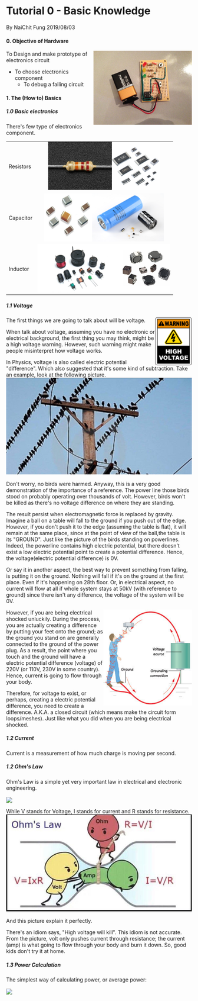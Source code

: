 # Tutorial 0 - Basic Knowledge

By NaiChit Fung 2019/08/03

#### 0. Objective of Hardware

<img align="right" height="200" src=".\assets\FLF0LQLHEBNH7UI.LARGE.jpg">To Design and make prototype of electronics circuit

- To choose electronics component
  - To debug a failing circuit



#### 1. The (How to) Basics

##### 1.0 Basic electronics

There's few type of electronics component.
<table border="0" width = "100%">
<tr>
    <td>Resistors</td>
    <td align="center"><img height="130" src=".\assets\2785-03-1564812167285.jpg"><img height="130" src=".\assets\smd-resistor-500x500.jpg"></td>
</tr>
<tr>
    <td>Capacitor</td>
    <td align="center"><img height="130" src=".\assets\407684326c404052734_grande.jpeg"><img align="centre" height="130" src=".\assets\51968eb0ce395f352c000000.jpg"></td>
</tr>
<tr>
    <td>Inductor</td>
    <td align="center"><img height="130" src=".\assets\spoler.jpg"><img align="centre" height="130" src=".\assets\smd-inductors-500x500.png"></td>
</tr>
</table>

##### 1.1 Voltage

<img align="right" width="100" height="130" src=".\assets\E3444-1564765376829.png">The first things we are going to talk about will be voltage. 

When talk about voltage, assuming you have no electronic or electrical background, the first thing you may think, might be a high voltage warning. However, such warning might make people misinterpret how voltage works.

In Physics, voltage is also called electric potential "difference". Which also suggested that it's some kind of subtraction. Take an example, look at the following picture.![bird power line](assets/Screenshot_20190204-082427_Gallery.jpg)

Don't worry, no birds were harmed. Anyway, this is a very good demonstration of the importance of a reference. The power line those birds stood on probably operating over thousands of volt. However, birds won't be killed as there's no voltage difference on where they are standing.

The result persist when electromagnetic force is replaced by gravity. Imagine a ball on a table will fall to the ground if you push out of the edge. However, if you don't push it to the edge (assuming the table is flat), it will remain at the same place, since at the point of view of the ball,the table is its "GROUND". Just like the picture of the birds standing on powerlines. Indeed, the powerline contains high electric potential, but there doesn't exist a low electric potential point to create a potential difference. Hence, the voltage(electric potential difference) is 0V. 

Or say it in another aspect, the best way to prevent something from falling, is putting it on the ground. Nothing will fall if it's on the ground at the first place. Even if it's happening on 28th floor. Or, in electrical aspect, no current will flow at all if whole system stays at 50kV (with reference to ground) since there isn't any difference, the voltage of the system will be 0V.

<img align="right" width="240" height="260" src=".\assets\avoidshocks016.jpg">

However, if you are being electrical shocked unluckily. During the process, you are actually creating a difference by putting your feet onto the ground; as the ground you stand on are generally connected to the ground of the power plug. As a result, the point where you touch and the ground will have a electric potential difference (voltage) of 220V (or 110V, 230V in some country). Hence, current is going to flow through your body.

Therefore, for voltage to exist, or perhaps, creating a electric potential difference, you need to create a difference. A.K.A. a closed circuit (which means make the circuit form loops/meshes). Just like what you did when you are being electrical shocked.

##### 1.2 Current

Current is a measurement of how much charge is moving per second.

##### 1.2 Ohm's Law

Ohm's Law is a simple yet very important law in electrical and electronic engineering.

<img align="center" src="http://latex.codecogs.com/gif.latex?V=IR">

While V stands for Voltage, I stands for current and R stands for resistance.![ohm's law](assets/zi3yac7jkxj21.jpg)

And this picture explain it perfectly.

There's an idiom says, "High voltage will kill". This idiom is not accurate. From the picture, volt only pushes current through resistance; the current (amp) is what going to flow through your body and burn it down. So, good kids don't try it at home.

##### 1.3 Power Calculation

The simplest way of calculating power, or average power:

<img align="center" src="http://latex.codecogs.com/gif.latex?P=I^2R=\frac{V^2}{R}=VI">
